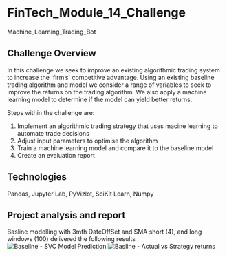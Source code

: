# FinTech_Module_14_Challenge
Machine_Learning_Trading_Bot

## Challenge Overview
In this challenge we seek to improve an existing algorithmic trading system to increase the 'firm’s' competitive advantage. Using an existing baseline trading algorithm and model we consider a range of variables to seek to improve the returns on the trading algorithm. We also apply a machine learning model to determine if the model can yield better returns.

Steps within the challenge are:
1. Implement an algorithmic trading strategy that uses macine learning to automate trade decisions
2. Adjust input parameters to optimise the algorithm
3. Train a machine learning model and compare it to the baseline model
4. Create an evaluation report

## Technologies
Pandas, Jupyter Lab, PyVizlot, SciKit Learn, Numpy 

## Project analysis and report

Basline modelling with 3mth DateOffSet and SMA short (4), and long windows (100) delivered the following results
![Baseline - SVC Model Prediction](https://user-images.githubusercontent.com/110360757/203215440-6fd069ae-3498-4c31-abd3-884f02d94740.png)
![Basline - Actual vs Strategy returns](https://user-images.githubusercontent.com/110360757/203215455-c435f4c8-f36b-40d3-9fcb-fb6d28c8b973.png)


